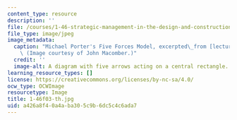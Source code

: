 ```yaml
---
content_type: resource
description: ''
file: /courses/1-46-strategic-management-in-the-design-and-construction-value-chain-fall-2003/a426a8f40a4aba305c9b6dc5c4c6ada7_1-46f03-th.jpg
file_type: image/jpeg
image_metadata:
  caption: "Michael Porter's Five Forces Model, excerpted\_from [lecture 1](/courses/1-46-strategic-management-in-the-design-and-construction-value-chain-fall-2003/pages/lecture-notes).\
    \ (Image courtesy of John Macomber.)"
  credit: ''
  image-alt: A diagram with five arrows acting on a central rectangle.
learning_resource_types: []
license: https://creativecommons.org/licenses/by-nc-sa/4.0/
ocw_type: OCWImage
resourcetype: Image
title: 1-46f03-th.jpg
uid: a426a8f4-0a4a-ba30-5c9b-6dc5c4c6ada7
---
```

